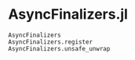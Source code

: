 # AsyncFinalizers.jl

```@docs
AsyncFinalizers
AsyncFinalizers.register
AsyncFinalizers.unsafe_unwrap
```
